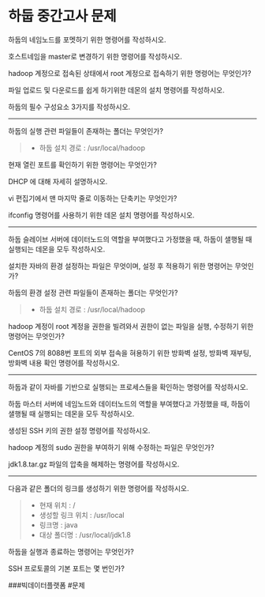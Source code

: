 # 하둡 중간고사 문제

하둡의 네임노드를 포멧하기 위한 명령어를 작성하시오.


호스트네임을 master로 변경하기 위한 명령어를 작성하시오.


hadoop 계정으로 접속된 상태에서 root 계정으로 접속하기 위한 명령어는 무엇인가?


파일 업로드 및 다운로드를 쉽게 하기위한 데몬의 설치 명령어를 작성하시오.


하둡의 필수 구성요소 3가지를 작성하시오.


---
하둡의 실행 관련 파일들이 존재하는 폴더는 무엇인가?
> - 하둡 설치 경로 : /usr/local/hadoop


현재 열린 포트를 확인하기 위한 명령어는 무엇인가?


DHCP 에 대해 자세히 설명하시오.


vi 편집기에서 맨 마지막 줄로 이동하는 단축키는 무엇인가?


ifconfig 명령어를 사용하기 위한 데몬 설치 명령어를 작성하시오.


---
하둡 슬레이브 서버에 데이터노드의 역할을 부여했다고 가정했을 때, 하둡이 샐행될 때 실행되는 데몬을 모두 작성하시오.


설치한 자바의 환경 설정하는 파일은 무엇이며, 설정 후 적용하기 위한 명령어는 무엇인가?


하둡의 환경 설정 관련 파일들이 존재하는 폴더는 무엇인가?
> - 하둡 설치 경로 : /usr/local/hadoop


hadoop 계정이 root 계정을 권한을 빌려와서 권한이 없는 파일을 실행, 수정하기 위한 명령어는 무엇인가?


CentOS 7의 8088번 포트의 외부 접속을 혀용하기 위한 방화벽 설정, 방화벽 재부팅, 방화벽 내용 확인 명령어를 작성하시오.


---
하둡과 같이 자바를 기반으로 실행되는 프로세스들을 확인하는 명령어를 작성하시오.


하둡 마스터 서버에 네임노드와 데이터노드의 역할을 부여했다고 가정했을 때, 하둡이 샐행될 때 실행되는 데몬을 모두 작성하시오.


생성된 SSH 키의 권한 설정 명령어를 작성하시오.


hadoop 계정의 sudo 권한을 부여하기 위해 수정하는 파일은 무엇인가?


jdk1.8.tar.gz 파일의 압축을 해제하는 명령어를 작성하시오.


---
다음과 같은 폴더의 링크를 생성하기 위한 명령어를 작성하시오.
> - 현재 위치 : /
> - 생성할 링크 위치 : /usr/local
> - 링크명 : java
> - 대상 폴더명 : /usr/local/jdk1.8


하둡을 실행과 종료하는 명령어는 무엇인가?


SSH 프로토콜의 기본 포트는 몇 번인가?



###빅데이터플랫폼 #문제